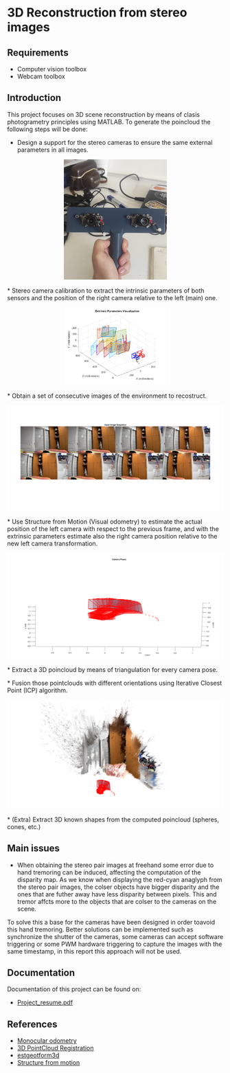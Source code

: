 # 3D Reconstruction from stereo images

## Requirements
* Computer vision toolbox
* Webcam toolbox

## Introduction
This project focuses on 3D scene reconstruction by means of clasis photogrametry principles using MATLAB. To generate the poincloud the following steps will be done:

* Design a support for the stereo cameras to ensure the same external parameters in all images.
<p align="center">
  <img src="https://github.com/VictorEscribano/Computer-Vision-Project/blob/main/resources/Introduction_report/Report%20images/camera_support.jpeg" width="240">
</p>
* Stereo camera calibration to extract the intrinsic parameters of both sensors and the position of the right camera relative to the left (main) one.
<p align="center">
  <img src="https://github.com/VictorEscribano/Computer-Vision-Project/blob/main/resources/habitacion_reconstruction/Extrinsic_params.png" width="240">
</p>
* Obtain a set of consecutive images of the environment to recostruct.
<p align="center">
  <img src="https://github.com/VictorEscribano/Computer-Vision-Project/blob/main/resources/habitacion_reconstruction/views_sequence.png" width="640">
</p>
* Use Structure from Motion (Visual odometry) to estimate the actual position of the left camera with respect to the previous frame, and with the extrinsic parameters estimate also the right camera position relative to the new left camera transformation.
<p align="center">
  <img src="https://github.com/VictorEscribano/Computer-Vision-Project/blob/main/resources/habitacion_reconstruction/camera_poses.png" width="640">
</p>
* Extract a 3D poincloud by means of triangulation for every camera pose.
<p align="center">
  
</p>
* Fusion those pointclouds with different orientations using Iterative Closest Point (ICP) algorithm.
<p align="center">
  <img src="https://github.com/VictorEscribano/Computer-Vision-Project/blob/main/resources/habitacion_reconstruction/multiview_reconstruction.png" width="640">
</p>
* (Extra) Extract 3D known shapes from the computed poincloud (spheres, cones, etc.)

## Main issues
* When obtaining the stereo pair images at freehand some error due to hand tremoring can be induced, affecting the computation of the disparity map. As we know when displaying the red-cyan anaglyph from the stereo pair images, the colser objects have bigger disparity and the ones that are futher away have less disparity between pixels. This and tremor affcts more to the objects that are colser to the cameras on the scene.

To solve this a base for the cameras have been designed in order toavoid this hand tremoring. Better solutions can be implemented such as synchronize the shutter of the cameras, some cameras can accept software triggering or some PWM hardware triggering to capture the images with the same timestamp, in this report this approach will not be used.

## Documentation
Documentation of this project can be found on:
* [Project_resume.pdf](https://github.com/VictorEscribano/Computer-Vision-Project/blob/main/Introduction_report/CV_Short_Project_Resume_Victor_Escribano_Oriol_Contreras.pdf)

## References
* [Monocular odometry](https://es.mathworks.com/help/vision/ug/monocular-visual-odometry.html)
* [3D PointCloud Registration](https://es.mathworks.com/help/vision/ug/3-d-point-cloud-registration-and-stitching.html)
* [estgeotform3d](https://es.mathworks.com/help/vision/ref/estgeotform3d.html)
* [Structure from motion](https://es.mathworks.com/help/vision/ug/structure-from-motion-from-multiple-views.html)
